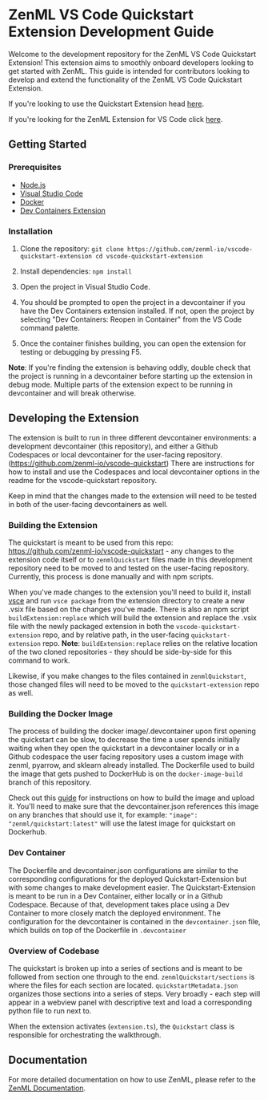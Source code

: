 # ZenML VS Code Quickstart Extension Development Guide

Welcome to the development repository for the ZenML VS Code Quickstart Extension! This extension aims to smoothly onboard developers looking to get started with ZenML. This guide is intended for contributors looking to develop and extend the functionality of the ZenML VS Code Quickstart Extension.

If you're looking to use the Quickstart Extension head [here](https://github.com/zenml-io/vscode-quickstart).

If you're looking for the ZenML Extension for VS Code click [here](https://github.com/zenml-io/vscode-zenml).

## Getting Started

### Prerequisites

- [Node.js](https://nodejs.org/en/download/)
- [Visual Studio Code](https://code.visualstudio.com/Download)
- [Docker](https://www.docker.com/get-started/)
- [Dev Containers Extension](https://marketplace.visualstudio.com/items?itemName=ms-vscode-remote.remote-containers)

### Installation

1. Clone the repository:
   `git clone https://github.com/zenml-io/vscode-quickstart-extension cd vscode-quickstart-extension`

2. Install dependencies:
   `npm install`

3. Open the project in Visual Studio Code.

4. You should be prompted to open the project in a devcontainer if you have the Dev Containers extension installed. If not, open the project by
   selecting "Dev Containers: Reopen in Container" from the VS Code command palette.

5. Once the container finishes building, you can open the extension for testing or debugging by pressing F5.

**Note**: If you're finding the extension is behaving oddly, double check that the project is running in a devcontainer before starting up the extension in debug mode. Multiple parts of the extension expect to be running in devcontainer and will break otherwise.

## Developing the Extension

The extension is built to run in three different devcontainer environments: a development devcontainer (this repository), and either a Github Codespaces or local devcontainer for the user-facing repository. (https://github.com/zenml-io/vscode-quickstart) There are instructions for how to install and use the Codespaces and local devcontainer options in the readme for the vscode-quickstart repository.

Keep in mind that the changes made to the extension will need to be tested in both of the user-facing devcontainers as well.

### Building the Extension

The quickstart is meant to be used from this repo: https://github.com/zenml-io/vscode-quickstart - any changes to the extension code itself or to `zenmlQuickstart` files made in this development repository need to be moved to and tested on the user-facing repository. Currently, this process is done manually and with npm scripts.

When you've made changes to the extension you'll need to build it, install [vsce](https://github.com/microsoft/vscode-vsce) and run `vsce package` from the extension directory to create a new .vsix file based on the changes you've made. There is also an npm script `buildExtension:replace` which will build the extension and replace the .vsix file with the newly packaged extension in both the `vscode-quickstart-extension` repo, and by relative path, in the user-facing `quickstart-extension` repo. **Note**: `buildExtension:replace` relies on the relative location of the two cloned repositories - they should be side-by-side for this command to work.

Likewise, if you make changes to the files contained in `zenmlQuickstart`, those changed files will need to be moved to the `quickstart-extension` repo as well.

### Building the Docker Image

The process of building the docker image/.devcontainer upon first opening the quickstart can be slow, to decrease the time a user spends initially waiting when they open the quickstart in a devcontainer locally or in a Github codespace the user facing repository uses a custom image with zenml, pyarrow, and sklearn already installed. The Dockerfile used to build the image that gets pushed to DockerHub is on the `docker-image-build` branch of this repository.

Check out this [guide](https://docs.docker.com/guides/getting-started/build-and-push-first-image/) for instructions on how to build the image and upload it. You'll need to make sure that the devcontainer.json references this image on any branches that should use it, for example: `"image": "zenml/quickstart:latest"` will use the latest image for quickstart on Dockerhub.

### Dev Container

The Dockerfile and devcontainer.json configurations are similar to the corresponding configurations for the deployed Quickstart-Extension but with some changes to make development easier. The Quickstart-Extension is meant to be run in a Dev Container, either locally or in a Github Codespace. Because of that, development takes place using a Dev Container to more closely match the deployed environment. The configuration for the devcontainer is contained in the `devcontainer.json` file, which builds on top of the Dockerfile in `.devcontainer`

### Overview of Codebase

The quickstart is broken up into a series of sections and is meant to be followed from section one through to the end. `zenmlQuickstart/sections` is where the files for each section are located. `quickstartMetadata.json` organizes those sections into a series of steps. Very broadly - each step will appear in a webview panel with descriptive text and load a corresponding python file to run next to.

When the extension activates (`extension.ts`), the `Quickstart` class is responsible for orchestrating the walkthrough.

## Documentation

For more detailed documentation on how to use ZenML, please refer to the [ZenML Documentation](https://docs.zenml.io/).
